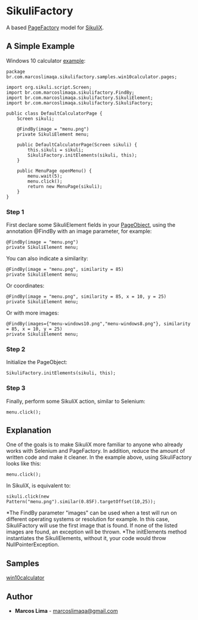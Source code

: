 # SikuliFactory

A based [PageFactory](https://github.com/SeleniumHQ/selenium/wiki/PageFactory) model for [SikuliX](http://sikulix.com/).

## A Simple Example

Windows 10 calculator [example](src/test/java/br/com/marcoslimaqa/sikulifactory/samples/win10calculator):

```
package br.com.marcoslimaqa.sikulifactory.samples.win10calculator.pages;

import org.sikuli.script.Screen;
import br.com.marcoslimaqa.sikulifactory.FindBy;
import br.com.marcoslimaqa.sikulifactory.SikuliElement;
import br.com.marcoslimaqa.sikulifactory.SikuliFactory;

public class DefaultCalculatorPage {
	Screen sikuli;
	
	@FindBy(image = "menu.png")
	private SikuliElement menu;
	
	public DefaultCalculatorPage(Screen sikuli) {
		this.sikuli = sikuli;
		SikuliFactory.initElements(sikuli, this);
	}

	public MenuPage openMenu() {
		menu.wait(5);
		menu.click();
		return new MenuPage(sikuli);
	}
}
```

### Step 1

First declare some SikuliElement fields in your [PageObject](https://github.com/SeleniumHQ/selenium/wiki/PageObjects), using the annotation @FindBy with an image parameter, for example:

```
@FindBy(image = "menu.png")
private SikuliElement menu;
```

You can also indicate a similarity:

```
@FindBy(image = "menu.png", similarity = 85)
private SikuliElement menu;
```

Or coordinates:

```
@FindBy(image = "menu.png", similarity = 85, x = 10, y = 25)
private SikuliElement menu;
```

Or with more images:

```
@FindBy(images={"menu-windows10.png","menu-windows8.png"}, similarity = 85, x = 10, y = 25)
private SikuliElement menu;
```

### Step 2
Initialize the PageObject:

```
SikuliFactory.initElements(sikuli, this);
```

### Step 3
Finally, perform some SikuliX action, similar to Selenium:

```
menu.click();
```

## Explanation

One of the goals is to make SikuliX more familiar to anyone who already works with Selenium and PageFactory. In addition, reduce the amount of written code and make it cleaner.
In the example above, using SikuliFactory looks like this:

```
menu.click();
```

In SikuliX, is equivalent to:

```
sikuli.click(new Pattern("menu.png").similar(0.85F).targetOffset(10,25));
```

*The FindBy parameter "images" can be used when a test will run on different operating systems or resolution for example. In this case, SikuliFactory will use the first image that is found. If none of the listed images are found, an exception will be thrown.
*The initElements method instantiates the SikuliElements, without it, your code would throw NullPointerException.

## Samples

[win10calculator](src/test/java/br/com/marcoslimaqa/sikulifactory/samples/win10calculator)

## Author

* **Marcos Lima** - [marcoslimaqa@gmail.com](mailto:marcoslimaqa@gmail.com)
